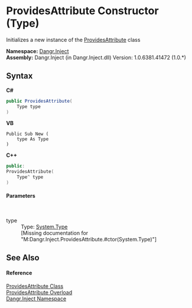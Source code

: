 # ProvidesAttribute Constructor (Type)
 

Initializes a new instance of the <a href="T_Dangr_Inject_ProvidesAttribute">ProvidesAttribute</a> class

**Namespace:**&nbsp;<a href="N_Dangr_Inject">Dangr.Inject</a><br />**Assembly:**&nbsp;Dangr.Inject (in Dangr.Inject.dll) Version: 1.0.6381.41472 (1.0.*)

## Syntax

**C#**<br />
``` C#
public ProvidesAttribute(
	Type type
)
```

**VB**<br />
``` VB
Public Sub New ( 
	type As Type
)
```

**C++**<br />
``` C++
public:
ProvidesAttribute(
	Type^ type
)
```


#### Parameters
&nbsp;<dl><dt>type</dt><dd>Type: <a href="http://msdn2.microsoft.com/en-us/library/42892f65" target="_blank">System.Type</a><br />\[Missing <param name="type"/> documentation for "M:Dangr.Inject.ProvidesAttribute.#ctor(System.Type)"\]</dd></dl>

## See Also


#### Reference
<a href="T_Dangr_Inject_ProvidesAttribute">ProvidesAttribute Class</a><br /><a href="Overload_Dangr_Inject_ProvidesAttribute__ctor">ProvidesAttribute Overload</a><br /><a href="N_Dangr_Inject">Dangr.Inject Namespace</a><br />